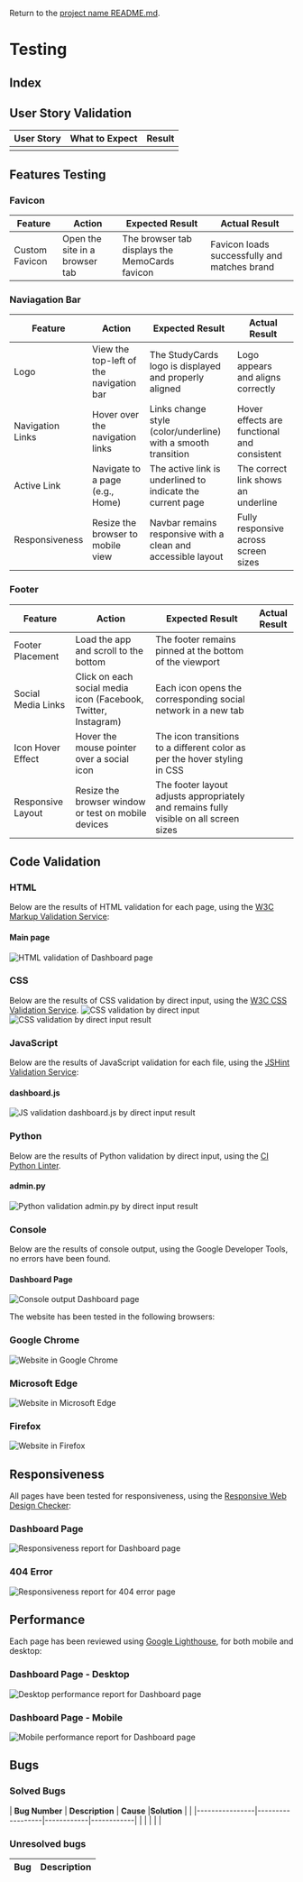 Return to the [project name README.md](README.md).
# Testing

## Index


## User Story Validation

| **User Story**     |**What to Expect**  | **Result** |
|--------------------|------------------| -----------|
|                    |                   |           |

## Features Testing

### Favicon

| **Feature**     | **Action**                     | **Expected Result**                                                  | **Actual Result**                                                  |
|------------------|-------------------------------|-----------------------------------------------------------------------|-------------------------------------------------------------------|
| Custom Favicon   | Open the site in a browser tab | The browser tab displays the MemoCards favicon  | Favicon loads successfully and matches brand                    |

### Naviagation Bar

| **Feature**     | **Action**                                   | **Expected Result**                                                                 | **Actual Result**                                                                 |
|------------------|----------------------------------------------|--------------------------------------------------------------------------------------|-----------------------------------------------------------------------------------|
| Logo             | View the top-left of the navigation bar      | The StudyCards logo is displayed and properly aligned                                |  Logo appears and aligns correctly                                              |
| Navigation Links | Hover over the navigation links              | Links change style (color/underline) with a smooth transition                       |  Hover effects are functional and consistent                                    |
| Active Link      | Navigate to a page (e.g., Home)              | The active link is underlined to indicate the current page                          | The correct link shows an underline                                            |
| Responsiveness   | Resize the browser to mobile view            | Navbar remains responsive with a clean and accessible layout                        | Fully responsive across screen sizes                                           |


### Footer

| **Feature**              | **Action**                                                          | **Expected Result**                                                                                       | **Actual Result** |
|--------------------------|---------------------------------------------------------------------|-----------------------------------------------------------------------------------------------------------|-------------------|
| Footer Placement         | Load the app and scroll to the bottom                               | The footer remains pinned at the bottom of the viewport                                                   |                   |
| Social Media Links       | Click on each social media icon (Facebook, Twitter, Instagram)        | Each icon opens the corresponding social network in a new tab                                             |                   |
| Icon Hover Effect        | Hover the mouse pointer over a social icon                          | The icon transitions to a different color as per the hover styling in CSS         |                   |
| Responsive Layout        | Resize the browser window or test on mobile devices                 | The footer layout adjusts appropriately and remains fully visible on all screen sizes                         |                   |
        


## Code Validation

### HTML
Below are the results of HTML validation for each page, using the [W3C Markup Validation Service](https://validator.w3.org):

#### Main page
![HTML validation of Dashboard page](documentation/validation/html/validation_html_dashboard_result.png)

### CSS 
Below are the results of CSS validation by direct input, using the [W3C CSS Validation Service](https://jigsaw.w3.org/css-validator).
![CSS validation by direct input](documentation/validation/css/css_validation_direct_input.png)
![CSS validation by direct input result](documentation/validation/css/css_validation_confirmation.png)

### JavaScript
Below are the results of JavaScript validation for each file, using the [JSHint Validation Service](https://jshint.com/):

#### dashboard.js
![JS validation dashboard.js by direct input result](documentation/validation/js/validation_dashboardjs_result.png)

### Python
Below are the results of Python validation by direct input, using the [CI Python Linter](https://pep8ci.herokuapp.com/).

#### admin.py
![Python validation admin.py by direct input result](documentation/validation/python/validation_adminpy_result.png)

### Console
Below are the results of console output, using the Google Developer Tools, no errors have been found.

#### Dashboard Page
![Console output Dashboard page](documentation/validation/console/dashboard_console.png)

The website has been tested in the following browsers:

### Google Chrome
![Website in Google Chrome](documentation/validation/browsers/chrome_compatibility.png)
### Microsoft Edge
![Website in Microsoft Edge](documentation/validation/browsers/edge_compatibility.png)
### Firefox
![Website in Firefox](documentation/validation/browsers/firefox_compatibility.png)

## Responsiveness
All pages have been tested for responsiveness, using the [Responsive Web Design Checker](https://ui.dev/amiresponsive):

### Dashboard Page
![Responsiveness report for Dashboard page](documentation/validation/responsiveness/dashboard_responsiveness.png)

### 404 Error
![Responsiveness report for 404 error page](documentation/validation/responsiveness/404_error_responsiveness.png)

## Performance
Each page has been reviewed using [Google Lighthouse](https://developer.chrome.com/docs/lighthouse/), for both mobile and desktop:

### Dashboard Page -  Desktop
![Desktop performance report for Dashboard page](documentation/validation/lighthouse/lighthouse_dashboard_desktop.png)
### Dashboard Page -  Mobile
![Mobile performance report for Dashboard page](documentation/validation/lighthouse/lighthouse_dashboard_mobile.png)

## Bugs

### Solved Bugs

| **Bug Number** | **Description**  | **Cause** |**Solution** |                                                                                                                                                    |
|----------------|------------------|------------|------------|
|                  |                |           |             |
### Unresolved bugs

| **Bug** | **Description**|
|---------|-----------------|
